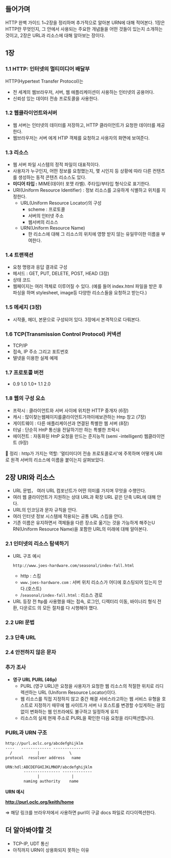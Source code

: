## 들어가며

HTTP 완벽 가이드 1~2장을 정리하며 추가적으로 알아본 URN에 대해 적어본다.
1장은 HTTP란 무엇인지, 그 안에서 사용되는 주요한 개념들을 어떤 것들이 있는지 소개하는 것이고, 2장은 URL과 리소스에 대해 알아보는 장이다.

## 1장

### 1.1 HTTP: 인터넷의 멀티미디어 배달부

HTTP(Hypertext Transfer ProtocoI)는

- 전 세계의 웹브라우저, 서버, 웹 애플리케이션이 사용하는 인터넷의 공용어다.
- 신뢰성 있는 데이터 전송 프로토콜을 사용한다.

### 1.2 웹클라이언트와서버

- 웹 서버는 인터넷의 데이터를 저장하고, HTTP 클라이언트가 요청한 데이터를 제공한다.
- 웹브라우저는 서버 에게 HTIP 객체를 요청하고 사용자의 화면에 보여준다.

### 1.3 리소스

- 웹 서버 파일 시스템의 정적 파일이 대표적이다.
- 사용자가 누구인지, 어떤 정보를 요청했는지, 몇 시인지 등 상황에 따라 다른 컨텐츠를 생성하는 동적 콘텐츠 리소스도 있다.
- **미디어 타입 :** MIME(데이터 포맷 라벨). 주타입/부타입 형식으로 표기한다.
- URI(Uniform Resource Identifier) : 정보 리소스를 고유하게 식별하고 위치를 지정한다.
  - URL(Uniform Resource Locator)의 구성
    - scheme : 프로토콜
    - 서버의 인터넷 주소
    - 웹서버의 리소스
  - URN(Uniform Resource Name)
    - 한 리소스에 대해 그 리소스의 위치에 영향 받지 않는 유일무이한 이름을 부여한다.

### 1.4 트랜잭션

- 요청 명령과 응답 결과로 구성
- 메서드 : GET, PUT, DELETE, POST, HEAD (3장)
- 상태 코드
- 웹페이지는 여러 객체로 이루어질 수 있다. (예를 들어 index.html 파일을 받은 후 파싱을 하며 stylesheet, image등 다양한 리소스들을 요청하고 받는다.)

### 1.5 메세지 (3장)

- 시작줄, 헤더, 본문으로 구성되어 있다. 3장에서 본격적으로 다뤄본다.

### 1.6 TCP(Transmission Control Protocol) 커넥션

- TCP/IP
- 접속, IP 주소 그리고 포트번호
- 텔넷을 이용한 실제 예제

### 1.7 프로토콜 버전

- 0.9 1.0 1.0+ 1.1 2.0

### 1.8 웹의 구성 요소

- 프락시 : 클라이언트와 서버 사이에 위치한 HTTP 중개자 (6장)
- 캐시 : 많이찾는웹페이지를클라이언트가까이에보관하는 Hπp 창고 (7장)
- 게이트웨이 : 다른 애플리케이션과 연결된 특별한 웹 서버 (8장)
- 터널 : 단순히 HπP 통신을 전달하기만 하는 특별한 프락시
- 에이전트 : 자동화된 HπP 요청을 만드는 준지능적 (semi -intelligent) 웹클라이언트 (9장)

📌 정리 : http가 가지는 역할: '멀티미디어 전송 프로토콜로서'에 주목하며 어떻게 URI로 원격 서버의 리소스에 이름을 붙이는지 살펴보았다.

## 2장 URI와 리소스

- URL 문법， 여러 URL 컴포넌트가 어떤 의미를 가지며 무엇을 수행안다.
- 여러 웹 클라이언트가 지원하는 상대 URL과 확장 URL 같은 단축 URL에 대해 안다.
- URL의 인코딩과 문자 규칙을 안다.
- 여러 인터넷 정보 시스템에 적용되는 공통 URL 스킴을 안다.
- 기존 이름은 유지하면서 객체들을 다른 장소로 옮기는 것을 가능하게 해주는U RN(Uniform Resource Name)을 포함한 URL의 미래에 대해 알아본다.

### 2.1 인터넷의 리소스 탐색하기

- URL 구조 예시
  ```
  http://www.joes-hardware.com/seasonal/index-fall.html
  ```
  - http : 스킴
  - `www.joes-hardware.com` : 서버 위치 리소스가 어디에 호스팅되어 있는지 안다.(호스트)
  - /`seasonal/index-fall.html` : 리소스 경로
- URL 등장 전 ftp를 사용했을 때는 접속, 로그인, 디렉터리 이동, 바이너리 형식 전환, 다운로드 의 모든 절차를 다 시행해야 했다.

### 2.2 URl 문법

### 2.3 단축 URL

### 2.4 안전하지 않은 문자

### 추가 조사

- **영구 URL PURL (46p)**
  - PURL (영구 URL)은 요청을 사용자가 요청한 웹 리소스의 적절한 위치로 리디렉션하는 URL (Uniform Resource Locator)이다.
  - 웹 리소스를 직접 지정하지 않고 중간 해결 서비스라고하는 웹 서비스 유형을 호스트로 지정하기 때무에 웹 사이트가 서버 나 호스트를 변경할 수있게하는 끊임없이 변화하는 웹 인프라에도 불구하고 일정하게 유지
  - 리소스의 실제 현재 주소로 PURL을 확인한 다음 요청을 리디렉션합니다.

### PURL과 URN 구조

```xml
http://purl.oclc.org/abcdefghijklm
----   ------------- -------------
  /           |             \
protocol  resolver address   name

URN:hdl:ABCDEFGHIJKLMNOP/abcdefghijklm
        ---------------- -------------
              |              |
        naming authority    name
```

**URN 예시**

**http://purl.oclc.org/keith/home**

⇒ 해당 링크를 브라우저에서 사용하면 purl이 구글 docs 파일로 리다이렉션한다.

## 더 알아봐야할 것

- TCP-IP, UDT 통신
- 아직까지 URN이 상용화되지 못하는 이유
